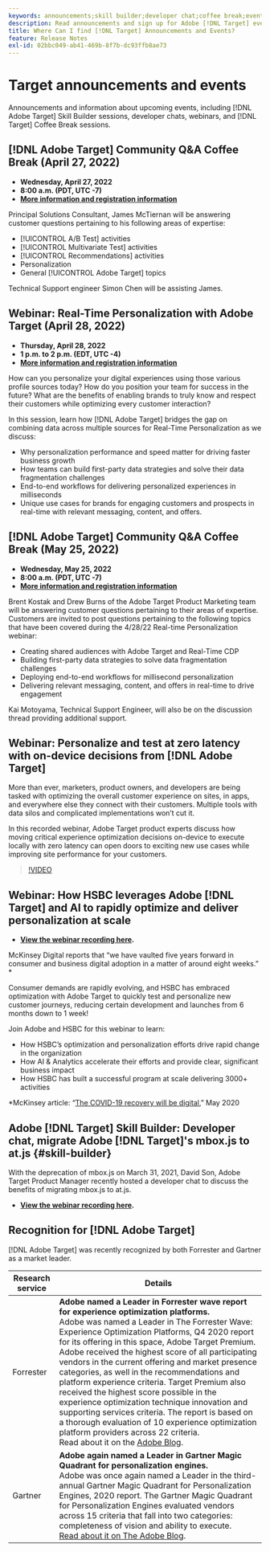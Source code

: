 ```yaml
---
keywords: announcements;skill builder;developer chat;coffee break;events;forrester;gartner;webinar
description: Read announcements and sign up for Adobe [!DNL Target] events, including Skill Builder sessions, developer and product manager chats, webinars, and more.
title: Where Can I find [!DNL Target] Announcements and Events?
feature: Release Notes
exl-id: 02bbc049-ab41-469b-8f7b-dc93ffb8ae73
---
```

# Target announcements and events

Announcements and information about upcoming events, including [!DNL Adobe Target] Skill Builder sessions, developer chats, webinars, and [!DNL Target] Coffee Break sessions.

## [!DNL Adobe Target] Community Q&A Coffee Break (April 27, 2022)

* **Wednesday, April 27, 2022**
* **8:00 a.m. (PDT, UTC -7)**
* **[More information and registration information](https://adobe.ly/371Uny2)**

Principal Solutions Consultant, James McTiernan will be answering customer questions pertaining to his following areas of expertise:

* [!UICONTROL A/B Test] activities
* [!UICONTROL Multivariate Test] activities
* [!UICONTROL Recommendations] activities
* Personalization
* General [!UICONTROL Adobe Target] topics
 
Technical Support engineer Simon Chen will be assisting James.

## Webinar: Real-Time Personalization with Adobe Target (April 28, 2022)

* **Thursday, April 28, 2022**
* **1 p.m. to 2 p.m. (EDT, UTC -4)**
* **[More information and registration information](https://real-time.dxfieldmarketing.adobeevents.com/)**

How can you personalize your digital experiences using those various profile sources today? How do you position your team for success in the future? What are the benefits of enabling brands to truly know and respect their customers while optimizing every customer interaction?  

In this session, learn how [!DNL Adobe Target] bridges the gap on combining data across multiple sources for Real-Time Personalization as we discuss:

* Why personalization performance and speed matter for driving faster business growth
* How teams can build first-party data strategies and solve their data fragmentation challenges
* End-to-end workflows for delivering personalized experiences in milliseconds
* Unique use cases for brands for engaging customers and prospects in real-time with relevant messaging, content, and offers.

## [!DNL Adobe Target] Community Q&A Coffee Break (May 25, 2022)

* **Wednesday, May 25, 2022**
* **8:00 a.m. (PDT, UTC -7)**
* **[More information and registration information](https://adobe.ly/3LbOj4G)**

Brent Kostak and Drew Burns of the Adobe Target Product Marketing team will be answering customer questions pertaining to their areas of expertise. Customers are invited to post questions pertaining to the following topics that have been covered during the 4/28/22 Real-time Personalization webinar:

* Creating shared audiences with Adobe Target and Real-Time CDP 
* Building first-party data strategies to solve data fragmentation challenges
* Deploying end-to-end workflows for millisecond personalization
* Delivering relevant messaging, content, and offers in real-time to drive engagement

Kai Motoyama, Technical Support Engineer, will also be on the discussion thread providing additional support.

## Webinar: Personalize and test at zero latency with on-device decisions from [!DNL Adobe Target]

More than ever, marketers, product owners, and developers are being tasked with optimizing the overall customer experience on sites, in apps, and everywhere else they connect with their customers. Multiple tools with data silos and complicated implementations won’t cut it.

In this recorded webinar, Adobe Target product experts discuss how moving critical experience optimization decisions on-device to execute locally with zero latency can open doors to exciting new use cases while improving site performance for your customers.

>[!VIDEO](https://video.tv.adobe.com/v/328148)

## Webinar: How HSBC leverages Adobe [!DNL Target] and AI to rapidly optimize and deliver personalization at scale

* **[View the webinar recording here](https://seminars.adobeconnect.com/ps4ozlg7qfdy/?proto=true).**

McKinsey Digital reports that “we have vaulted five years forward in consumer and business digital adoption in a matter of around eight weeks.” *

Consumer demands are rapidly evolving, and HSBC has embraced optimization with Adobe Target to quickly test and personalize new customer journeys, reducing certain development and launches from 6 months down to 1 week!

Join Adobe and HSBC for this webinar to learn:

* How HSBC’s optimization and personalization efforts drive rapid change in the organization
* How AI & Analytics accelerate their efforts and provide clear, significant business impact
* How HSBC has built a successful program at scale delivering 3000+ activities

*McKinsey article: “[The COVID-19 recovery will be digital](https://www.mckinsey.com/business-functions/mckinsey-digital/our-insights/the-covid-19-recovery-will-be-digital-a-plan-for-the-first-90-days#),” May 2020

## Adobe [!DNL Target] Skill Builder: Developer chat, migrate Adobe [!DNL Target]'s mbox.js to at.js {#skill-builder}

With the deprecation of mbox.js on March 31, 2021, David Son, Adobe Target Product Manager recently hosted a developer chat to discuss the benefits of migrating mbox.js to at.js. 

* **[View the webinar recording here](https://seminars.adobeconnect.com/ptdo6mfo6qn6/?proto=true).**

## Recognition for [!DNL Adobe Target]

[!DNL Adobe Target] was recently recognized by both Forrester and Gartner as a market leader.

|Research service|Details|
| --- | --- |
|Forrester|**Adobe named a Leader in Forrester wave report for experience optimization platforms.**<br>Adobe was named a Leader in The Forrester Wave: Experience Optimization Platforms, Q4 2020 report for its offering in this space, Adobe Target Premium. Adobe received the highest score of all participating vendors in the current offering and market presence categories, as well in the recommendations and platform experience criteria. Target Premium also received the highest score possible in the experience optimization technique innovation and supporting services criteria. The report is based on a thorough evaluation of 10 experience optimization platform providers across 22 criteria.<br>Read about it on the [Adobe Blog](https://blog.adobe.com/en/2020/11/24/adobe-named-leader-in-forrester-wave-report-experience-optimization-platforms.html).|
|Gartner|**Adobe again named a Leader in Gartner Magic Quadrant for personalization engines.**<br>Adobe was once again named a Leader in the third-annual Gartner Magic Quadrant for Personalization Engines, 2020 report. The Gartner Magic Quadrant for Personalization Engines evaluated vendors across 15 criteria that fall into two categories: completeness of vision and ability to execute.<br>[Read about it on The Adobe Blog](https://theblog.adobe.com/adobe-again-named-leader-in-gartner-magic-quadrant-for-personalization-engines/).|

